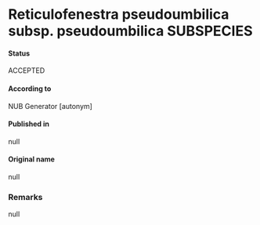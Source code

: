 Reticulofenestra pseudoumbilica subsp. pseudoumbilica SUBSPECIES
=======

#### Status
ACCEPTED

#### According to
NUB Generator [autonym]

#### Published in
null

#### Original name
null

### Remarks
null